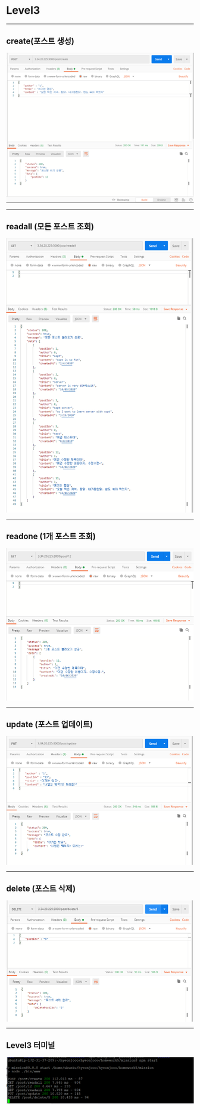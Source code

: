 # **Level3**
- - -
## **create(포스트 생성)**
![title](https://github.com/our-sopt-server-team7/hyeonjooo/blob/master/homework5/img/create.png)

- - -
## **readall (모든 포스트 조회)**
![title](https://github.com/our-sopt-server-team7/hyeonjooo/blob/master/homework5/img/readall.png)

- - -
## **readone (1개 포스트 조회)**
![title](https://github.com/our-sopt-server-team7/hyeonjooo/blob/master/homework5/img/readone.png)

- - -
## **update (포스트 업데이트)**
![title](https://github.com/our-sopt-server-team7/hyeonjooo/blob/master/homework5/img/update.png)

- - -
## **delete (포스트 삭제)**
![title](https://github.com/our-sopt-server-team7/hyeonjooo/blob/master/homework5/img/delete.png)

- - -
## **Level3 터미널**
![title](https://github.com/our-sopt-server-team7/hyeonjooo/blob/master/homework5/img/level3%ED%84%B0%EB%AF%B8%EB%84%90.png)